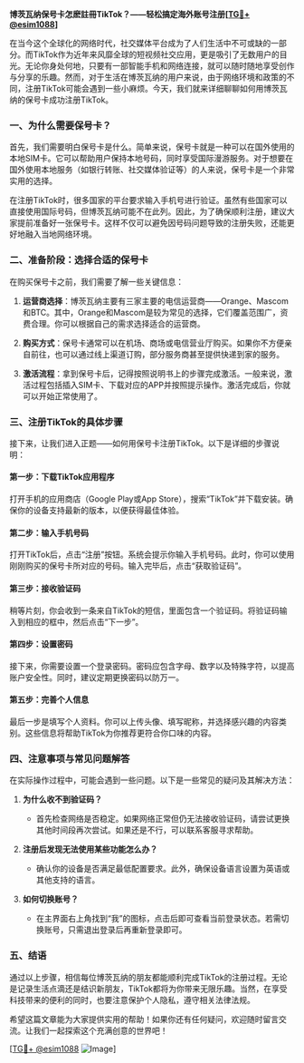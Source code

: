 **博茨瓦纳保号卡怎麽註冊TikTok？——轻松搞定海外账号注册[[TG💪+ @esim1088](https://t.me/s/esim1088)]**

在当今这个全球化的网络时代，社交媒体平台成为了人们生活中不可或缺的一部分。而TikTok作为近年来风靡全球的短视频社交应用，更是吸引了无数用户的目光。无论你身处何地，只要有一部智能手机和网络连接，就可以随时随地享受创作与分享的乐趣。然而，对于生活在博茨瓦纳的用户来说，由于网络环境和政策的不同，注册TikTok可能会遇到一些小麻烦。今天，我们就来详细聊聊如何用博茨瓦纳的保号卡成功注册TikTok。

### 一、为什么需要保号卡？

首先，我们需要明白保号卡是什么。简单来说，保号卡就是一种可以在国外使用的本地SIM卡。它可以帮助用户保持本地号码，同时享受国际漫游服务。对于想要在国外使用本地服务（如银行转账、社交媒体验证等）的人来说，保号卡是一个非常实用的选择。

在注册TikTok时，很多国家的平台要求输入手机号进行验证。虽然有些国家可以直接使用国际号码，但博茨瓦纳可能不在此列。因此，为了确保顺利注册，建议大家提前准备好一张保号卡。这样不仅可以避免因号码问题导致的注册失败，还能更好地融入当地网络环境。

### 二、准备阶段：选择合适的保号卡

在购买保号卡之前，我们需要了解一些关键信息：

1. **运营商选择**：博茨瓦纳主要有三家主要的电信运营商——Orange、Mascom和BTC。其中，Orange和Mascom是较为常见的选择，它们覆盖范围广，资费合理。你可以根据自己的需求选择适合的运营商。

2. **购买方式**：保号卡通常可以在机场、商场或电信营业厅购买。如果你不方便亲自前往，也可以通过线上渠道订购，部分服务商甚至提供快递到家的服务。

3. **激活流程**：拿到保号卡后，记得按照说明书上的步骤完成激活。一般来说，激活过程包括插入SIM卡、下载对应的APP并按照提示操作。激活完成后，你就可以开始正常使用了。

### 三、注册TikTok的具体步骤

接下来，让我们进入正题——如何用保号卡注册TikTok。以下是详细的步骤说明：

#### 第一步：下载TikTok应用程序

打开手机的应用商店（Google Play或App Store），搜索“TikTok”并下载安装。确保你的设备支持最新的版本，以便获得最佳体验。

#### 第二步：输入手机号码

打开TikTok后，点击“注册”按钮。系统会提示你输入手机号码。此时，你可以使用刚刚购买的保号卡所对应的号码。输入完毕后，点击“获取验证码”。

#### 第三步：接收验证码

稍等片刻，你会收到一条来自TikTok的短信，里面包含一个验证码。将验证码输入到相应的框中，然后点击“下一步”。

#### 第四步：设置密码

接下来，你需要设置一个登录密码。密码应包含字母、数字以及特殊字符，以提高账户安全性。同时，建议定期更换密码以防万一。

#### 第五步：完善个人信息

最后一步是填写个人资料。你可以上传头像、填写昵称，并选择感兴趣的内容类别。这些信息将帮助TikTok为你推荐更符合你口味的内容。

### 四、注意事项与常见问题解答

在实际操作过程中，可能会遇到一些问题。以下是一些常见的疑问及其解决方法：

1. **为什么收不到验证码？**
   - 首先检查网络是否稳定。如果网络正常但仍无法接收验证码，请尝试更换其他时间段再次尝试。如果还是不行，可以联系客服寻求帮助。

2. **注册后发现无法使用某些功能怎么办？**
   - 确认你的设备是否满足最低配置要求。此外，确保设备语言设置为英语或其他支持的语言。

3. **如何切换账号？**
   - 在主界面右上角找到“我”的图标，点击后即可查看当前登录状态。若需切换账号，只需退出登录后再重新登录即可。

### 五、结语

通过以上步骤，相信每位博茨瓦纳的朋友都能顺利完成TikTok的注册过程。无论是记录生活点滴还是结识新朋友，TikTok都将为你带来无限乐趣。当然，在享受科技带来的便利的同时，也要注意保护个人隐私，遵守相关法律法规。

希望这篇文章能为大家提供实用的帮助！如果你还有任何疑问，欢迎随时留言交流。让我们一起探索这个充满创意的世界吧！

[[TG💪+ @esim1088](https://t.me/s/esim1088) ![Image](https://i.postimg.cc/4NQfJmqS/Snipaste-2025-05-13-00-14-12.png)]